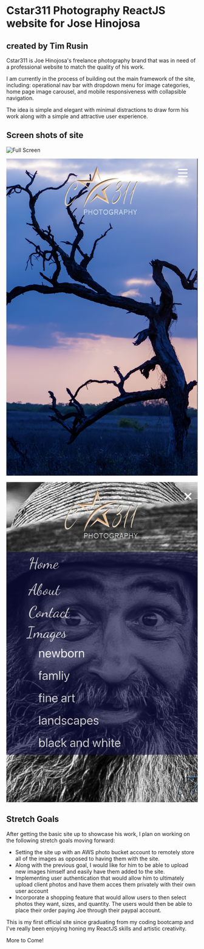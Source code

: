 # Cstar311 Photography ReactJS website for Jose Hinojosa
## created by Tim Rusin

Cstar311 is Joe Hinojosa's freelance photography brand that was in need of a professional website to match the quality of his work.  

I am currently in the process of building out the main framework of the site, including: operational nav bar with dropdown menu for image categories, home page image carousel, and mobile responsiveness with collapsible navigation.

The idea is simple and elegant with minimal distractions to draw form his work along with a simple and attractive user experience. 

## Screen shots of site
![Full Screen](https://github.com/timrusin/cstar311/blob/main/src/assets/photos/fullscreen_capture.png)

![Mobile Screen](https://github.com/timrusin/cstar311/blob/main/src/assets/photos/mobile_capture.png)

![Mobile Screen Menu](https://github.com/timrusin/cstar311/blob/main/src/assets/photos/mobilemenu_capture.png)

## Stretch Goals
After getting the basic site up to showcase his work, I plan on working on the following stretch goals moving forward:

- Setting the site up with an AWS photo bucket account to remotely store all of the images as opposed to having them with the site.
-  Along with the previous goal, I would like for him to be able to upload new images himself and easily have them added to the site.
- Implementing user authentication that would allow him to ultimately upload client photos and have them acces them privately with their own user account
- Incorporate a shopping feature that would allow users to then select photos they want, sizes, and quantity. The users would then be able to place their order paying Joe through their paypal account. 

This is my first official site since graduating from my coding bootcamp and I've really been enjoying honing my ReactJS skills and artistic creativity.

More to Come!